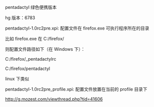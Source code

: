 pentadactyl 绿色便携版本

hg 版本：6783

pentadactyl-1.0rc2pre.xpi: 配置文件在 firefox.exe 可执行程序所在的目录

比如 firefox.exe 在 C:/firefox/

则配置文件路径如下（在 Windows 下）：

C:/firefox/_pentadactylrc

C:/firefox/pentadactyl

linux 下类似


pentadactyl-1.0rc2pre_profile.xpi: 配置文件放置在当前的 profile 目录下


http://g.mozest.com/viewthread.php?tid=41606

